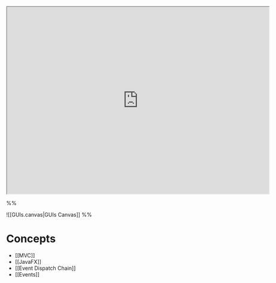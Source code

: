 <iframe src="http://server.isaacklugman.com/programming-II/guis.html" width="700px" height="500px"></iframe>

%%

![[GUIs.canvas|GUIs Canvas]]
%%

# Concepts

- [[MVC]]
- [[JavaFX]]
- [[Event Dispatch Chain]]
- [[Events]]